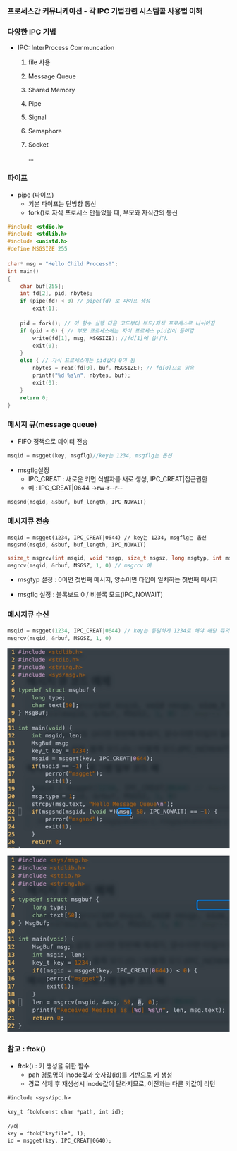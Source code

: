 ### 프로세스간 커뮤니케이션 - 각 IPC 기법관련 시스템콜 사용법 이해

### 다양한 IPC 기법 

- IPC: InterProcess Communcation 

  1. file 사용 
  2. Message Queue 
  3. Shared Memory 

  4. Pipe 

  5. Signal 

  6. Semaphore 

  7. Socket

     ...



### 파이프

- pipe (파이프)
  - 기본 파이프는 단방향 통신
  - fork()로 자식 프로세스 만들었을 때, 부모와 자식간의 통신



```c
#include <stdio.h>
#include <stdlib.h>
#include <unistd.h>
#define MSGSIZE 255

char* msg = "Hello Child Process!";
int main()
{
    char buf[255];
    int fd[2], pid, nbytes;
    if (pipe(fd) < 0) // pipe(fd) 로 파이프 생성
	    exit(1);
    
    pid = fork(); // 이 함수 실행 다음 코드부터 부모/자식 프로세스로 나뉘어짐
    if (pid > 0) { // 부모 프로세스에는 자식 프로세스 pid값이 들어감
    	write(fd[1], msg, MSGSIZE); //fd[1]에 씁니다.
    	exit(0);
	}
	else { // 자식 프로세스에는 pid값이 0이 됨
        nbytes = read(fd[0], buf, MSGSIZE); // fd[0]으로 읽음
        printf("%d %s\n", nbytes, buf);
        exit(0);
	}
	return 0;
}
```



### 메시지 큐(message queue)

- FIFO 정책으로 데이터 전송

```c
msqid = msgget(key, msgflg)//key는 1234, msgflg는 옵션
```

- msgflg설정
  - IPC_CREAT : 새로운 키면 식별자를 새로 생성, IPC_CREAT|접근권한
  - 예 : IPC_CREAT|0644 ->rw-r--r--

```c
msgsnd(msqid, &sbuf, buf_length, IPC_NOWAIT)
```

### 메시지큐 전송

```
msqid = msgget(1234, IPC_CREAT|0644) // key는 1234, msgflg는 옵션
msgsnd(msqid, &sbuf, buf_length, IPC_NOWAIT)
```

```c
ssize_t msgrcv(int msqid, void *msgp, size_t msgsz, long msgtyp, int msgflg)
msgrcv(msqid, &rbuf, MSGSZ, 1, 0) // msgrcv 예
```

- msgtyp 설정 : 0이면 첫번째 메시지, 양수이면 타입이 일치하는 첫번째 메시지

- msgflg 설정 : 블록보드 0 / 비블록 모드(IPC_NOWAIT)

### 메시지큐 수신

```c
msqid = msgget(1234, IPC_CREAT|0644) // key는 동일하게 1234로 해야 해당 큐의 msgid를 얻을 수 있음
msgrcv(msqid, &rbuf, MSGSZ, 1, 0)
```

![img](../image/system/system_image24.png)

![img](../image/system/system_image25.png)



### 참고 : ftok()

- ftok() : 키 생성을 위한 함수
  - pah 경로명의 inode값과 숫자값(id)를 기반으로 키 생성
  - 경로 삭제 후 재생성시 inode값이 달라지므로, 이전과는 다른 키값이 리턴

```
#include <sys/ipc.h>

key_t ftok(const char *path, int id);

//예
key = ftok("keyfile", 1);
id = msgget(key, IPC_CREAT|0640);
```

